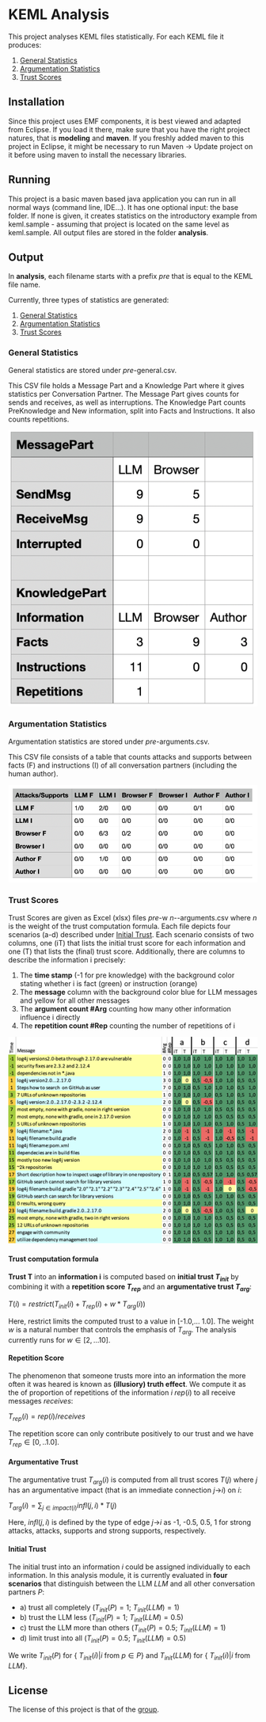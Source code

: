 # KEML Analysis

This project analyses KEML files statistically. For each KEML file it produces:
1) [General Statistics](#general-statistics)
2) [Argumentation Statistics](#argumentation-statistics)
3) [Trust Scores](#trust-scores)

## Installation

Since this project uses EMF components, it is best viewed and adapted from Eclipse. If you load it there, make sure that you have the right project natures, that is **modeling** and **maven**.
If you freshly added maven to this project in Eclipse, it might be necessary to run Maven -> Update project on it before using maven to install the necessary libraries.

## Running

This project is a basic maven based java application you can run in all normal ways (command line, IDE...).
It has one optional input: the base folder. If none is given, it creates statistics on the introductory example from keml.sample - assuming that project is located on the same level as keml.sample.
All output files are stored in the folder **analysis**.

## Output
In **analysis**, each filename starts with a prefix _pre_ that is equal to the KEML file name.

Currently, three types of statistics are generated:
1) [General Statistics](#general-statistics)
2) [Argumentation Statistics](#argumentation-statistics)
3) [Trust Scores](#trust-scores)

### General Statistics
General statistics are stored under $pre$-general.csv.

This CSV file holds a Message Part and a Knowledge Part where it gives statistics per Conversation Partner. 
The Message Part gives counts for sends and receives, as well as interruptions.
The Knowledge Part counts PreKnowledge and New information, split into Facts and Instructions. It also counts repetitions.

![Example General Statistics](doc/example-general-csv-2.png)


### Argumentation Statistics
Argumentation statistics are stored under _pre_-arguments.csv.

This CSV file consists of a table that counts attacks and supports between facts (F) and instructions (I) of all conversation partners (including the human author).

![Example Argumentation Statistics](doc/example-arguments-csv.png)

### Trust Scores

Trust Scores are given as Excel (xlsx) files _pre_-w _n_--arguments.csv where _n_ is the weight of the trust computation formula.
Each file depicts four scenarios (a-d) described under [Initial Trust](#initial-trust).
Each scenario consists of two columns, one (iT) that lists the initial trust score for each information and one (T) that lists the (final) trust score.
Additionally, there are columns to describe the information i precisely:
1) The **time stamp** (-1 for pre knowledge) with the background color stating whether i is fact (green) or instruction (orange)
2) The **message** column with the background color blue for LLM messages and yellow for all other messages
3) The **argument count \#Arg** counting how many other information influence i directly
4) The **repetition count \#Rep** counting the number of repetitions of i

![Example Trust Scores](doc/example-trust-xlsx.png)


#### Trust computation formula
**Trust T** into an **information i** is computed based on **initial trust $T_{init}$** by combining it with a **repetition score $T_{rep}$** and an **argumentative trust $T_{arg}$**:

$T(i)= restrict(T_{init}(i) + T_{rep}(i) + w*T_{arg}(i))$

Here, restrict limits the computed trust to a value in [-1.0,... 1.0].
The weight $w$ is a natural number that controls the emphasis of $T_{arg}$. The analysis currently runs for $w\in[2,... 10]$.

#### Repetition Score

The phenomenon that someone trusts more into an information the more often it was heared is known as **(illusiory) truth effect**.
We compute it as the of proportion of repetitions of the information $i$ $rep(i)$ to all receive messages $receives$: 

$T_{rep}(i) = rep(i)/receives$ 

The repetition score can only contribute positively to our trust and we have $T_{rep} \in [0,.. 1.0]$.

#### Argumentative Trust

The argumentative trust $T_{arg}(i)$ is computed from all trust scores $T(j)$ where _j_ has an argumentative impact (that is an immediate connection $j$->$i$) on _i_:

$T_{arg}(i) = \sum_{j\in impact(i)} infl(j,i)*T(j)$

Here, $infl(j,i)$ is defined by the type of edge $j$->$i$ as -1, -0.5, 0.5, 1 for strong attacks, attacks, supports and strong supports, respectively.

#### Initial Trust

The initial trust into an information _i_ could be assigned individually to each information. In this analysis module, it is currently evaluated in **four scenarios** that distinguish between the LLM _LLM_ and all other conversation partners _P_:

- a) trust all completely ($T_{init}(P) = 1$; $T_{init}(LLM)=1$)
- b) trust the LLM less ($T_{init}(P) = 1$; $T_{init}(LLM)=0.5$)
- c) trust the LLM more than others ($T_{init}(P) = 0.5$; $T_{init}(LLM)=1$)
- d) limit trust into all ($T_{init}(P) = 0.5$; $T_{init}(LLM)=0.5$)

We write $T_{init}(P)$ for { $T_{init}(i) | i$ from $p \in P$} and $T_{init}(LLM)$ for { $T_{init}(i) | i$ from $LLM$}.


## License
The license of this project is that of the [group](https://github.com/keml-group).
